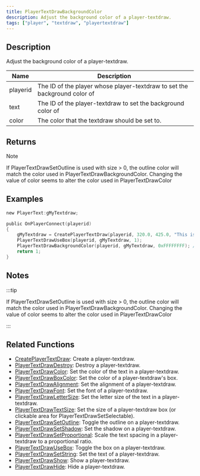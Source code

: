 ```yaml
---
title: PlayerTextDrawBackgroundColor
description: Adjust the background color of a player-textdraw.
tags: ["player", "textdraw", "playertextdraw"]
---
```


<VersionWarn name='feature (player-textdraws)' version='SA-MP 0.3e' />

## Description

Adjust the background color of a player-textdraw.

| Name     | Description                                                               |
| -------- | ------------------------------------------------------------------------- |
| playerid | The ID of the player whose player-textdraw to set the background color of |
| text     | The ID of the player-textdraw to set the background color of              |
| color    | The color that the textdraw should be set to.                             |

## Returns

Note

If PlayerTextDrawSetOutline is used with size > 0, the outline color will match the color used in PlayerTextDrawBackgroundColor. Changing the value of color seems to alter the color used in PlayerTextDrawColor

## Examples

```c
new PlayerText:gMyTextdraw;

public OnPlayerConnect(playerid)
{
    gMyTextdraw = CreatePlayerTextDraw(playerid, 320.0, 425.0, "This is an example textdraw");
    PlayerTextDrawUseBox(playerid, gMyTextdraw, 1);
    PlayerTextDrawBackgroundColor(playerid, gMyTextdraw, 0xFFFFFFFF); // Set the background color of gMyTextdraw to white
    return 1;
}
```

## Notes

:::tip

If PlayerTextDrawSetOutline is used with size > 0, the outline color will match the color used in PlayerTextDrawBackgroundColor. Changing the value of color seems to alter the color used in PlayerTextDrawColor

:::

## Related Functions

- [CreatePlayerTextDraw](CreatePlayerTextDraw): Create a player-textdraw.
- [PlayerTextDrawDestroy](PlayerTextDrawDestroy): Destroy a player-textdraw.
- [PlayerTextDrawColor](PlayerTextDrawColor): Set the color of the text in a player-textdraw.
- [PlayerTextDrawBoxColor](PlayerTextDrawBoxColor): Set the color of a player-textdraw's box.
- [PlayerTextDrawAlignment](PlayerTextDrawAlignment): Set the alignment of a player-textdraw.
- [PlayerTextDrawFont](PlayerTextDrawFont): Set the font of a player-textdraw.
- [PlayerTextDrawLetterSize](PlayerTextDrawLetterSize): Set the letter size of the text in a player-textdraw.
- [PlayerTextDrawTextSize](PlayerTextDrawTextSize): Set the size of a player-textdraw box (or clickable area for PlayerTextDrawSetSelectable).
- [PlayerTextDrawSetOutline](PlayerTextDrawSetOutline): Toggle the outline on a player-textdraw.
- [PlayerTextDrawSetShadow](PlayerTextDrawSetShadow): Set the shadow on a player-textdraw.
- [PlayerTextDrawSetProportional](PlayerTextDrawSetProportional): Scale the text spacing in a player-textdraw to a proportional ratio.
- [PlayerTextDrawUseBox](PlayerTextDrawUseBox): Toggle the box on a player-textdraw.
- [PlayerTextDrawSetString](PlayerTextDrawSetString): Set the text of a player-textdraw.
- [PlayerTextDrawShow](PlayerTextDrawShow): Show a player-textdraw.
- [PlayerTextDrawHide](PlayerTextDrawHide): Hide a player-textdraw.
